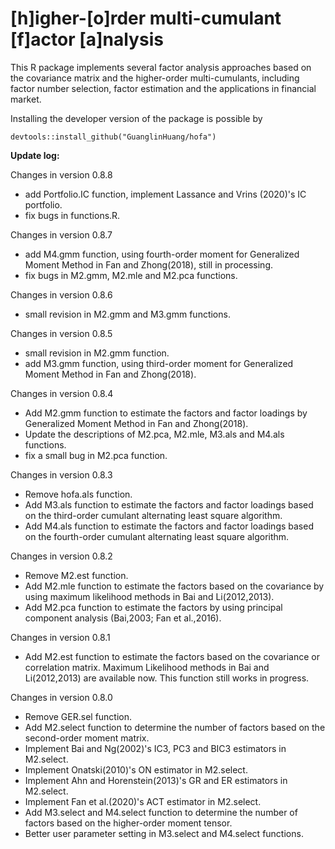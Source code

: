 # [h]igher-[o]rder multi-cumulant [f]actor [a]nalysis

This R package implements several factor analysis approaches based on the covariance matrix and the higher-order multi-cumulants, including factor number selection, factor estimation and the applications in financial market.

Installing the developer version of the package is possible by
```
devtools::install_github("GuanglinHuang/hofa")
```

**Update log:**

Changes in version 0.8.8
 - add Portfolio.IC function, implement Lassance and Vrins (2020)'s IC portfolio.
 - fix bugs in functions.R.

Changes in version 0.8.7
 - add M4.gmm function, using fourth-order moment for Generalized Moment Method in Fan and Zhong(2018), still in processing.
 - fix bugs in M2.gmm, M2.mle and M2.pca functions.
 
Changes in version 0.8.6
 - small revision in M2.gmm and M3.gmm functions.
 
Changes in version 0.8.5
 - small revision in M2.gmm function.
 - add M3.gmm function, using third-order moment for Generalized Moment Method in Fan and Zhong(2018).
 
Changes in version 0.8.4
 - Add M2.gmm function to estimate the factors and factor loadings by Generalized Moment Method in Fan and Zhong(2018).
 - Update the descriptions of M2.pca, M2.mle, M3.als and M4.als functions.
 - fix a small bug in M2.pca function.
 
Changes in version 0.8.3
 - Remove hofa.als function.
 - Add M3.als function to estimate the factors and factor loadings based on the third-order cumulant alternating least square algorithm.
 - Add M4.als function to estimate the factors and factor loadings based on the fourth-order cumulant alternating least square algorithm.
 
Changes in version 0.8.2
 - Remove M2.est function.
 - Add M2.mle function to estimate the factors based on the covariance by using maximum likelihood methods in Bai and Li(2012,2013).
 - Add M2.pca function to estimate the factors by using principal component analysis (Bai,2003; Fan et al.,2016). 
 
Changes in version 0.8.1
 - Add M2.est function to estimate the factors based on the covariance or correlation matrix. Maximum Likelihood methods in Bai and Li(2012,2013) are available now. This function still works in progress.

Changes in version 0.8.0
 - Remove GER.sel function.
 - Add M2.select function to determine the number of factors based on the second-order moment matrix.
 - Implement Bai and Ng(2002)'s IC3, PC3 and BIC3 estimators in M2.select.
 - Implement Onatski(2010)'s ON estimator in M2.select.
 - Implement Ahn and Horenstein(2013)'s GR and ER estimators in M2.select.
 - Implement Fan et al.(2020)'s ACT estimator in M2.select.
 - Add M3.select and M4.select function to determine the number of factors based on the higher-order moment tensor.
 - Better user parameter setting in M3.select and M4.select functions.
